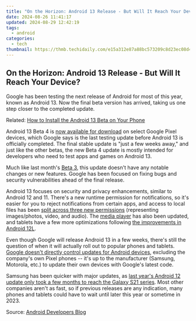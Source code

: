 ```yaml
---
title: "On the Horizon: Android 13 Release - But Will It Reach Your Device?"
date: 2024-08-26 11:41:17
updated: 2024-08-29 12:42:19
tags:
  - android
categories:
  - tech
thumbnail: https://thmb.techidaily.com/e15a312e87a88bc573209c8d23ec08d406e2cad56bb144772919196db397e16b.jpg
---
```


## On the Horizon: Android 13 Release - But Will It Reach Your Device?

Google has been testing the next release of Android for most of this year, known as Android 13\. Now the final beta version has arrived, taking us one step closer to the completed update.

Related: [How to Install the Android 13 Beta on Your Phone](https://extra-approaches.techidaily.com/plating-aesthetics-capturing-delectable-dishes-on-screen-for-2024/) 

 Android 13 Beta 4 is [now available for download](https://extra-approaches.techidaily.com/plating-aesthetics-capturing-delectable-dishes-on-screen-for-2024/) on select Google Pixel devices, which Google says is the last testing update before Android 13 is officially completed. The final stable update is "just a few weeks away," and just like the other betas, the new Beta 4 update is mostly intended for developers who need to test apps and games on Android 13.

 Much like last month's [Beta 3](https://activate-lock.techidaily.com/the-10-best-tools-to-bypass-icloud-activation-lock-from-apple-iphone-12-mini-you-should-try-out-by-drfone-ios/), this update doesn't have any notable changes or new features. Google has been focused on fixing bugs and security vulnerabilities ahead of the final release.

 Android 13 focuses on security and privacy enhancements, similar to Android 12 and 11\. There's a new runtime permission for notifications, so it's easier for you to reject notifications from certain apps, and access to local files has been [split across three new permissions](https://developer.android.com/about/versions/13/behavior-changes-13#granular-media-permissions) (representing images/photos, video, and audio). The [media player](https://blog.esper.io/android-13-deep-dive/#media%5Foutput%5Fui%5Fredesign) has also been updated, and tablets have a few more optimizations following [the improvements in Android 12L](https://digital-screen-recording.techidaily.com/updated-in-2024-achieving-excellence-in-game-recording-techniques-windows-11-style/).

 Even though Google will release Android 13 in a few weeks, there's still the question of when it will actually roll out to popular phones and tablets. [Google doesn't directly control updates for Android devices](https://android-location-track.techidaily.com/in-2024-two-ways-to-track-my-boyfriends-infinix-note-30-vip-without-him-knowing-drfone-by-drfone-virtual-android/), excluding the company's own Pixel phones -- it's up to the manufacturer (Samsung, Motorola, etc.) to update their own devices with Google's latest code.

 Samsung has been quicker with major updates, as [last year's Android 12 update only took a few months to reach the Galaxy S21 series](https://www.androidauthority.com/samsung-one-ui-4-android-12-3058222/). Most other companies aren't as fast, so if previous releases are any indication, many phones and tablets could have to wait until later this year or sometime in 2023.

 Source: [Android Developers Blog](https://android-developers.googleblog.com/)

<ins class="adsbygoogle"
     style="display:block"
     data-ad-format="autorelaxed"
     data-ad-client="ca-pub-7571918770474297"
     data-ad-slot="1223367746"></ins>



<ins class="adsbygoogle"
     style="display:block"
     data-ad-client="ca-pub-7571918770474297"
     data-ad-slot="8358498916"
     data-ad-format="auto"
     data-full-width-responsive="true"></ins>
